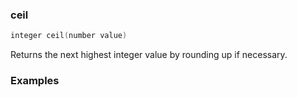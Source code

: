 ### ceil

```c++
integer ceil(number value)
```

Returns the next highest integer value by rounding up if necessary.

### Examples


